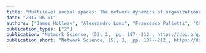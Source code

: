 ```yaml
---
title: "Multilevel social spaces: The network dynamics of organizational fields"
date: "2017-06-01"
authors: ["James Hollway", "Alessandro Lomi", "Francesca Pallotti", "Christoph Stadtfeld"]
publication_types: ["2"]
publication: "Network Science, (5), 2, _pp. 187--212_, https://doi.org/10.1017/nws.2017.8"
publication_short: "Network Science, (5), 2, _pp. 187--212_, https://doi.org/10.1017/nws.2017.8"
---
```

